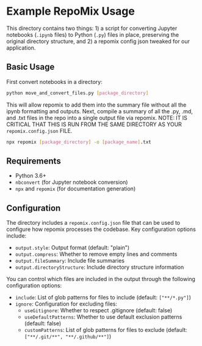 # Example RepoMix Usage

This directory contains two things: 1) a script for converting Jupyter notebooks (`.ipynb` files) to Python (`.py`) files in place, preserving the original directory structure, and 2) a repomix config json tweaked for our application. 

## Basic Usage

First convert notebooks in a directory:
```bash
python move_and_convert_files.py [package_directory]
```

This will allow repomix to add them into the summary file without all the ipynb formatting and outputs. Next, compile a summary of all the .py, .md, and .txt files in the repo into a single output file via repomix. NOTE: IT IS CRITICAL THAT THIS IS RUN FROM THE SAME DIRECTORY AS YOUR `repomix.config.json` FILE.

```bash
npx repomix [package_directory] -o [package_name].txt
```

## Requirements

- Python 3.6+
- `nbconvert` (for Jupyter notebook conversion)
- `npx` and `repomix` (for documentation generation)

## Configuration

The directory includes a `repomix.config.json` file that can be used to configure how repomix processes the codebase. Key configuration options include:

- `output.style`: Output format (default: "plain")
- `output.compress`: Whether to remove empty lines and comments
- `output.fileSummary`: Include file summaries
- `output.directoryStructure`: Include directory structure information

You can control which files are included in the output through the following configuration options:

- `include`: List of glob patterns for files to include (default: `["**/*.py"]`)
- `ignore`: Configuration for excluding files:
  - `useGitignore`: Whether to respect .gitignore (default: false)
  - `useDefaultPatterns`: Whether to use default exclusion patterns (default: false)
  - `customPatterns`: List of glob patterns for files to exclude (default: `["**/.git/**", "**/.github/**"]`)
